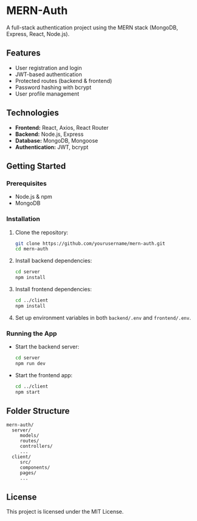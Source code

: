 # MERN-Auth

A full-stack authentication project using the MERN stack (MongoDB, Express, React, Node.js).

## Features

- User registration and login
- JWT-based authentication
- Protected routes (backend & frontend)
- Password hashing with bcrypt
- User profile management

## Technologies

- **Frontend:** React, Axios, React Router
- **Backend:** Node.js, Express
- **Database:** MongoDB, Mongoose
- **Authentication:** JWT, bcrypt

## Getting Started

### Prerequisites

- Node.js & npm
- MongoDB

### Installation

1. Clone the repository:

    ```bash
    git clone https://github.com/yourusername/mern-auth.git
    cd mern-auth
    ```

2. Install backend dependencies:

    ```bash
    cd server
    npm install
    ```

3. Install frontend dependencies:

    ```bash
    cd ../client
    npm install
    ```

4. Set up environment variables in both `backend/.env` and `frontend/.env`.

### Running the App

- Start the backend server:

    ```bash
    cd server
    npm run dev
    ```

- Start the frontend app:

    ```bash
    cd ../client
    npm start
    ```

## Folder Structure

```text
mern-auth/
  server/
     models/
     routes/
     controllers/
     ...
  client/
     src/
     components/
     pages/
     ...
```

## License

This project is licensed under the MIT License.
